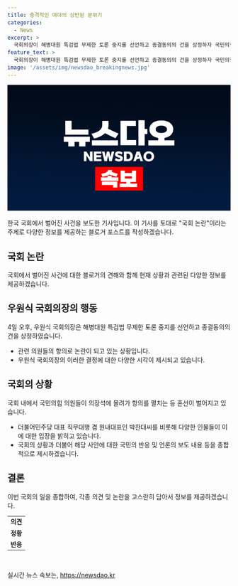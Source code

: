 ```yaml
---
title: 충격적인 여야의 상반된 분위기
categories:
  - News
excerpt: >
  국회의장이 해병대원 특검법 무제한 토론 중지를 선언하고 종결동의의 건을 상정하자 국민의힘 의원들이 항의하며 의장석에 몰려갔다. 더불어민주당 대표 직무대행 등이 자리로 향하는 가운데 혼돈이 빚어졌다.
feature_text: >
  국회의장이 해병대원 특검법 무제한 토론 중지를 선언하고 종결동의의 건을 상정하자 국민의힘 의원들이 항의하며 의장석에 몰려갔다. 더불어민주당 대표 직무대행 등이 자리로 향하는 가운데 혼돈이 빚어졌다.
image: '/assets/img/newsdao_breakingnews.jpg'
---
```


<p><img src="/assets/img/newsdao_breakingnews.jpg" alt="ranknews 속보" /></p>

<p>한국 국회에서 벌어진 사건을 보도한 기사입니다. 이 기사를 토대로 "국회 논란"이라는 주제로 다양한 정보를 제공하는 블로거 포스트를 작성하겠습니다.</p>

<h2 data-ke-size="size26">국회 논란</h2>

<p>국회에서 벌어진 사건에 대한 블로거의 견해와 함께 현재 상황과 관련된 다양한 정보를 제공하겠습니다.</p>

<h2 data-ke-size="size24">우원식 국회의장의 행동</h2>

<p data-ke-size="size16">4일 오후, 우원식 국회의장은 해병대원 특검법 무제한 토론 중지를 선언하고 종결동의의 건을 상정하였습니다.</p>

<ul>
<li>관련 의원들의 항의로 논란이 되고 있는 상황입니다.</li>
<li>우원식 국회의장의 이러한 결정에 대한 다양한 시각이 제시되고 있습니다.</li>
</ul>

<h2 data-ke-size="size24">국회의 상황</h2>

<p data-ke-size="size16">국회 내에서 국민의힘 의원들이 의장석에 몰려가 항의를 펼치는 등 혼선이 벌어지고 있습니다.</p>

<ul>
<li>더불어민주당 대표 직무대행 겸 원내대표인 박찬대씨를 비롯해 다양한 인물들이 이에 대한 입장을 밝히고 있습니다.</li>
<li>국회의 상황과 더불어 해당 사안에 대한 국민의 반응 및 언론의 보도 내용 등을 종합적으로 제시하겠습니다.</li>
</ul>

<h2 data-ke-size="size24">결론</h2>

<p data-ke-size="size16">이번 국회의 일을 종합하여, 각종 의견 및 논란을 고스란히 담아서 정보를 제공하겠습니다.</p>

<table>
<tbody>
<tr>
<td style="text-align: center; height: 17px;"><b>의견</b></td>
</tr>
<tr>
<td style="text-align: center; height: 17px;"><b>정황</b></td>
</tr>
<tr>
<td style="text-align: center; height: 17px;"><b>반응</b></td>
</tr>
</tbody>
</table>

<p data-ke-size="size16">&nbsp;</p>
실시간 뉴스 속보는, <a href="https://newsdao.kr" rel="dofollow">https://newsdao.kr</a>


